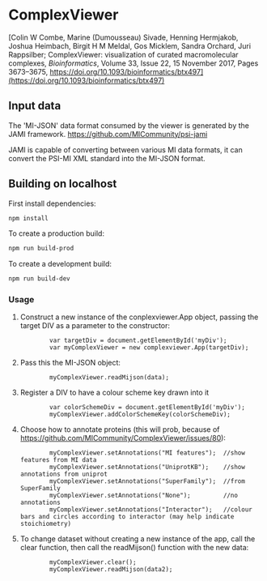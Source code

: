 ComplexViewer
==============

[Colin W Combe, Marine (Dumousseau) Sivade, Henning Hermjakob, Joshua Heimbach, Birgit H M Meldal, Gos Micklem, Sandra Orchard, Juri Rappsilber; ComplexViewer: visualization of curated macromolecular complexes, _Bioinformatics_, Volume 33, Issue 22, 15 November 2017, Pages 3673–3675, https://doi.org/10.1093/bioinformatics/btx497](https://doi.org/10.1093/bioinformatics/btx497)

## Input data

The 'MI-JSON' data format consumed by the viewer is generated by the JAMI framework. https://github.com/MICommunity/psi-jami

JAMI is capable of converting between various MI data formats, it can convert the PSI-MI XML standard into the MI-JSON format.

## Building on localhost

First install dependencies:

```sh
npm install
```

To create a production build:

```sh
npm run build-prod
```

To create a development build:

```sh
npm run build-dev
```

### Usage

1. 	Construct a new instance of the conplexviewer.App object, passing the target DIV as a parameter to the constructor:

                var targetDiv = document.getElementById('myDiv');
                var myComplexViewer = new complexviewer.App(targetDiv);
      
2. 	Pass this the MI-JSON object:

                myComplexViewer.readMijson(data);

3. 	Register a DIV to have a colour scheme key drawn into it 

                var colorSchemeDiv = document.getElementById('myDiv');
                myComplexViewer.addColorSchemeKey(colorSchemeDiv);


4.  Choose how to annotate proteins (this will prob, because of https://github.com/MICommunity/ComplexViewer/issues/80):

                myComplexViewer.setAnnotations("MI features");	//show features from MI data 
                myComplexViewer.setAnnotations("UniprotKB");	//show annotations from uniprot
                myComplexViewer.setAnnotations("SuperFamily");	//from SuperFamily
                myComplexViewer.setAnnotations("None");			//no annotations
                myComplexViewer.setAnnotations("Interactor");	//colour bars and circles according to interactor (may help indicate stoichiometry)

5. 	To change dataset without creating a new instance of the app, 
    call the clear function, then call the readMijson() function with the new data:

                myComplexViewer.clear();
                myComplexViewer.readMijson(data2);


